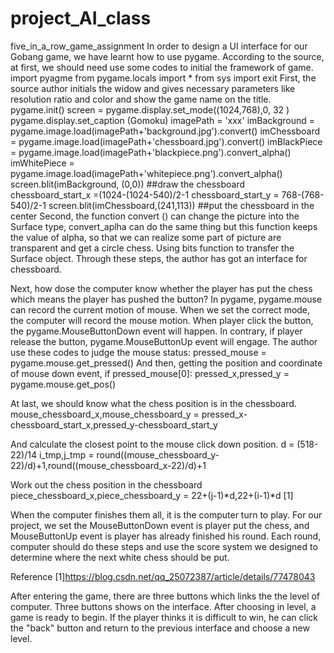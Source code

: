 # project_AI_class
five_in_a_row_game_assignment
In order to design a UI interface for our Gobang game, we have learnt how to use pygame. According to the source, at first, we should need use some codes to initial the framework of game.
import pyagme
from pygame.locals import *
from sys import exit
First, the source author initials the widow and gives necessary parameters like resolution ratio and color and show the game name on the title. 
pygame.init()
screen = pygame.display.set_mode((1024,768),0, 32 )
pygame.display.set_caption (Gomoku)
imagePath = 'xxx'
imBackground = pygame.image.load(imagePath+'background.jpg').convert()
imChessboard = pygame.image.load(imagePath+'chessboard.jpg').convert()
imBlackPiece = pygame.image.load(imagePath+'blackpiece.png').convert_alpha()
imWhitePiece = pygame.image.load(imagePath+'whitepiece.png').convert_alpha()
screen.blit(imBackground, (0,0))  ##draw the chessboard 
chessboard_start_x =(1024-(1024-540)/2-1
chessboard_start_y = 768-(768-540)/2-1
screen.blit(imChessboard,(241,113))    ##put the chessboard in the center
Second, the function convert () can change the picture into the Surface type, convert_aplha can do the same thing but this function keeps the value of alpha, so that we can realize some part of picture are transparent and get a circle chess. 
Using bits function to transfer the Surface object. Through these steps, the author has got an interface for chessboard. 
 
Next, how dose the computer know whether the player has put the chess which means the player has pushed the button? In pygame,  pygame.mouse can record the current motion of mouse. When we set the correct mode, the computer will record the mouse motion. When player click the button, the pygame.MouseButtonDown event will happen. In contrary, if player release the button, pygame.MouseButtonUp event will engage.
The author use these codes to judge the mouse status:
 pressed_mouse = pygame.mouse.get_pressed()
And then, getting the position and coordinate of mouse down event, 
if pressed_mouse[0]:
        pressed_x,pressed_y = pygame.mouse.get_pos()

At last, we should know what the chess position is in the chessboard. 
mouse_chessboard_x,mouse_chessboard_y = pressed_x-chessboard_start_x,pressed_y-chessboard_start_y

And calculate the closest point to the mouse click down position. 
d = (518-22)/14
i_tmp,j_tmp = round((mouse_chessboard_y-22)/d)+1,round((mouse_chessboard_x-22)/d)+1

Work out the chess position in the chessboard
piece_chessboard_x,piece_chessboard_y = 22+(j-1)*d,22+(i-1)*d  [1]

When the computer finishes them all, it is the computer turn to play.
For our project, we set the MouseButtonDown event is player put the chess, and MouseButtonUp event is player has already finished his round. Each round, computer should do these steps and use the score system we designed to determine where the next white chess should be put. 

Reference
[1]https://blog.csdn.net/qq_25072387/article/details/77478043


After entering the game, there are three buttons which links the the level of computer. Three buttons shows on the interface. After choosing in level, a game is ready to begin. If the player thinks it is difficult to win, he can click the "back" button and return to the previous interface and choose a new level. 
